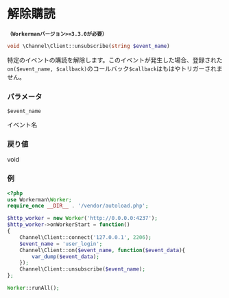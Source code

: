 # 解除購読
**```（Workermanバージョン>=3.3.0が必要）```**

```php
void \Channel\Client::unsubscribe(string $event_name)
```

特定のイベントの購読を解除します。このイベントが発生した場合、登録された```on($event_name, $callback)```のコールバック```$callback```はもはやトリガーされません。

### パラメータ
``` $event_name ```

イベント名

### 戻り値
void

### 例
```php
<?php
use Workerman\Worker;
require_once __DIR__ . '/vendor/autoload.php';

$http_worker = new Worker('http://0.0.0.0:4237');
$http_worker->onWorkerStart = function()
{
    Channel\Client::connect('127.0.0.1', 2206);
    $event_name = 'user_login';
    Channel\Client::on($event_name, function($event_data){
        var_dump($event_data);
    });
    Channel\Client::unsubscribe($event_name);
};

Worker::runAll();
```

